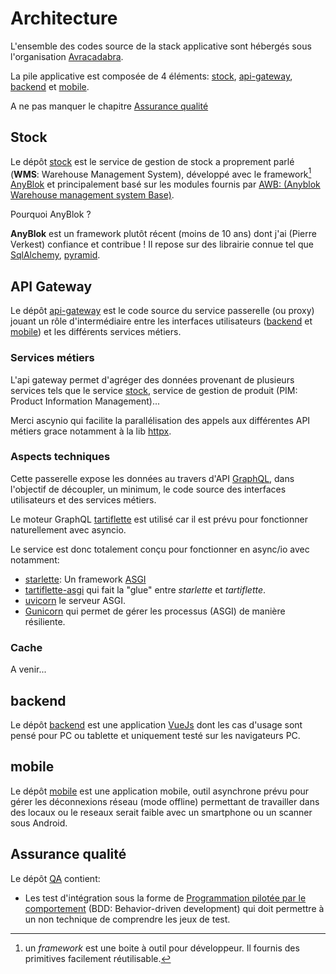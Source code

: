 # Architecture

L'ensemble des codes source de la stack applicative sont hébergés sous
l'organisation [Avracadabra](https://github.com/avracadabra).

La pile applicative est composée de 4 éléments: [stock](./#stock),
[api-gateway](./#api-gateway), [backend](./#backend) et [mobile](./#mobile).

A ne pas manquer le chapitre [Assurance qualité](./#assurance-qualite)

## Stock

Le dépôt [stock](https://github.com/avracadabra/stock) est le service de gestion
de stock a proprement parlé (**WMS**: Warehouse Management System), développé avec
le framework[^1] [AnyBlok](https://github.com/AnyBlok/AnyBlok) et
principalement basé sur les modules fournis par
[AWB: (Anyblok Warehouse management system Base)](
https://github.com/AnyBlok/anyblok_wms_base).

Pourquoi AnyBlok ?

**AnyBlok** est un framework plutôt récent (moins de 10 ans) dont j'ai
(Pierre Verkest) confiance et contribue ! Il repose sur des librairie connue
tel que [SqlAlchemy](https://www.sqlalchemy.org/),
[pyramid](https://trypyramid.com/).

## API Gateway

Le dépôt [api-gateway](https://github.com/avracadabra/api-gateway) est le code
source du service passerelle (ou proxy) jouant un rôle d'intermédiaire entre
les interfaces utilisateurs ([backend](./#backend) et [mobile](./#moble)) et
les différents services métiers.

### Services métiers

L'api gateway permet d'agréger des données provenant de plusieurs services tels
que le service [stock](./#stock), service de gestion de produit (PIM: Product
Information Management)...

Merci ascynio qui facilite la parallélisation des appels aux différentes API
métiers grace notamment à la lib [httpx](https://www.python-httpx.org/).

### Aspects techniques

Cette passerelle expose les données au travers d'API [GraphQL](https://graphql.org/),
dans l'objectif de découpler, un minimum, le code source des interfaces
utilisateurs et des services métiers.

Le moteur GraphQL [tartiflette](https://tartiflette.io/) est utilisé car il
est prévu pour fonctionner naturellement avec asyncio.

Le service est donc totalement conçu pour fonctionner en async/io avec notamment:

- [starlette](https://www.starlette.io/): Un framework [ASGI](https://asgi.readthedocs.io/en/latest/)
- [tartiflette-asgi](https://tartiflette.github.io/tartiflette-asgi/) qui fait la "glue"
entre *starlette* et *tartiflette*.
- [uvicorn](https://www.uvicorn.org/) le serveur ASGI.
- [Gunicorn](https://gunicorn.org/) qui permet de gérer les processus (ASGI) de
manière résiliente.

### Cache

A venir...

## backend

Le dépôt [backend](https://github.com/avracadabra/backend) est une application
[VueJs](https://vuejs.org) dont les cas d'usage sont pensé pour PC ou tablette
et uniquement testé sur les navigateurs PC.

## mobile

Le dépôt [mobile](https://github.com/avracadabra/mobile) est une application
mobile, outil asynchrone prévu pour gérer les déconnexions réseau (mode offline)
permettant de travailler dans des locaux ou le reseaux serait faible avec 
un smartphone ou un scanner sous Android.

## Assurance qualité

Le dépôt [QA](https://github.com/avracadabra/QA) contient:

- Les test d'intégration sous la forme de [Programmation pilotée par le comportement](
https://fr.wikipedia.org/wiki/Programmation_pilot%C3%A9e_par_le_comportement)
(BDD: Behavior-driven development) qui doit permettre à un non technique
de comprendre les jeux de test.


[^1]: un *framework* est une boite à outil pour développeur. Il fournis des
      primitives facilement réutilisable.


